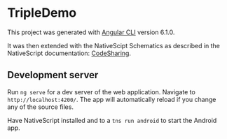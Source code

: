 # TripleDemo

This project was generated with [Angular CLI](https://github.com/angular/angular-cli) version 6.1.0.

It was then extended with the NativeScipt Schematics as described in the NativeScript documentation: [CodeSharing](https://docs.nativescript.org/angular/code-sharing/creating-a-new-project).

## Development server

Run `ng serve` for a dev server of the web application. Navigate to `http://localhost:4200/`. The app will automatically reload if you change any of the source files.

Have NativeScript installed and to a `tns run android` to start the Android app.
